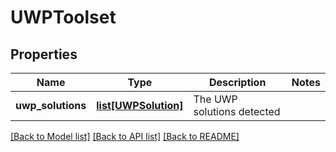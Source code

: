 # UWPToolset

## Properties
Name | Type | Description | Notes
------------ | ------------- | ------------- | -------------
**uwp_solutions** | [**list[UWPSolution]**](UWPSolution.md) | The UWP solutions detected | 

[[Back to Model list]](../README.md#documentation-for-models) [[Back to API list]](../README.md#documentation-for-api-endpoints) [[Back to README]](../README.md)

